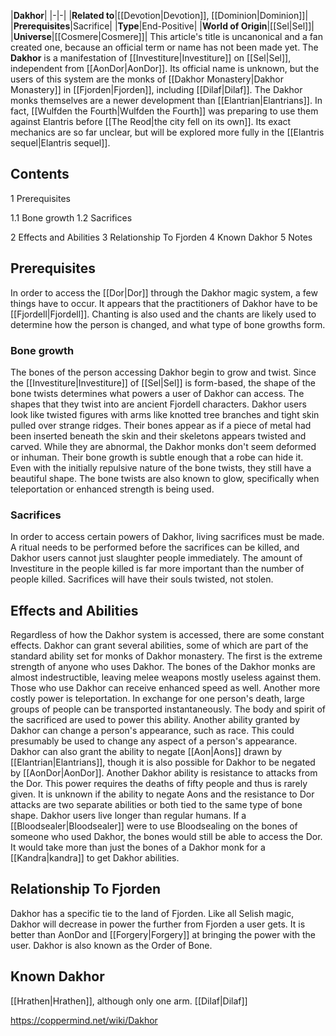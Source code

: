 |**Dakhor**|
|-|-|
|**Related to**|[[Devotion\|Devotion]], [[Dominion\|Dominion]]|
|**Prerequisites**|Sacrifice|
|**Type**|End-Positive|
|**World of Origin**|[[Sel\|Sel]]|
|**Universe**|[[Cosmere\|Cosmere]]|
This article's title is uncanonical and a fan created one, because an official term or name has not been made yet.
The **Dakhor** is a manifestation of [[Investiture\|Investiture]] on [[Sel\|Sel]], independent from [[AonDor\|AonDor]]. Its official name is unknown, but the users of this system are the monks of [[Dakhor Monastery\|Dakhor Monastery]] in [[Fjorden\|Fjorden]], including [[Dilaf\|Dilaf]].
The Dakhor monks themselves are a newer development than [[Elantrian\|Elantrians]]. In fact, [[Wulfden the Fourth\|Wulfden the Fourth]] was preparing to use them against Elantris before [[The Reod\|the city fell on its own]].
Its exact mechanics are so far unclear, but will be explored more fully in the [[Elantris sequel\|Elantris sequel]].

## Contents

1 Prerequisites

1.1 Bone growth
1.2 Sacrifices


2 Effects and Abilities
3 Relationship To Fjorden
4 Known Dakhor
5 Notes


## Prerequisites
In order to access the [[Dor\|Dor]] through the Dakhor magic system, a few things have to occur. It appears that the practitioners of Dakhor have to be [[Fjordell\|Fjordell]]. Chanting is also used and the chants are likely used to determine how the person is changed, and what type of bone growths form.

### Bone growth
The bones of the person accessing Dakhor begin to grow and twist. Since the [[Investiture\|Investiture]] of [[Sel\|Sel]] is form-based, the shape of the bone twists determines what powers a user of Dakhor can access. The shapes that they twist into are ancient Fjordell characters. Dakhor users look like twisted figures with arms like knotted tree branches and tight skin pulled over strange ridges. Their bones appear as if a piece of metal had been inserted beneath the skin and their skeletons appears twisted and carved. While they are abnormal, the Dakhor monks don't seem deformed or inhuman. Their bone growth is subtle enough that a robe can hide it. Even with the initially repulsive nature of the bone twists, they still have a beautiful shape. The bone twists are also known to glow, specifically when teleportation or enhanced strength is being used.

### Sacrifices
In order to access certain powers of Dakhor, living sacrifices must be made. A ritual needs to be performed before the sacrifices can be killed, and Dakhor users cannot just slaughter people immediately. The amount of Investiture in the people killed is far more important than the number of people killed. Sacrifices will have their souls twisted, not stolen.

## Effects and Abilities
Regardless of how the Dakhor system is accessed, there are some constant effects. Dakhor can grant several abilities, some of which are part of the standard ability set for monks of Dakhor monastery. The first is the extreme strength of anyone who uses Dakhor. The bones of the Dakhor monks are almost indestructible, leaving melee weapons mostly useless against them. Those who use Dakhor can receive enhanced speed as well. Another more costly power is teleportation. In exchange for one person's death, large groups of people can be transported instantaneously. The body and spirit of the sacrificed are used to power this ability.
Another ability granted by Dakhor can change a person's appearance, such as race. This could presumably be used to change any aspect of a person's appearance. Dakhor can also grant the ability to negate [[Aon\|Aons]] drawn by [[Elantrian\|Elantrians]], though it is also possible for Dakhor to be negated by [[AonDor\|AonDor]]. Another Dakhor ability is resistance to attacks from the Dor. This power requires the deaths of fifty people and thus is rarely given. It is unknown if the ability to negate Aons and the resistance to Dor attacks are two separate abilities or both tied to the same type of bone shape. Dakhor users live longer than regular humans.
If a [[Bloodsealer\|Bloodsealer]] were to use Bloodsealing on the bones of someone who used Dakhor, the bones would still be able to access the Dor. It would take more than just the bones of a Dakhor monk for a [[Kandra\|kandra]] to get Dakhor abilities.

## Relationship To Fjorden
Dakhor has a specific tie to the land of Fjorden. Like all Selish magic, Dakhor will decrease in power the further from Fjorden a user gets. It is better than AonDor and [[Forgery\|Forgery]] at bringing the power with the user. Dakhor is also known as the Order of Bone.

## Known Dakhor
[[Hrathen\|Hrathen]], although only one arm.
[[Dilaf\|Dilaf]]


https://coppermind.net/wiki/Dakhor